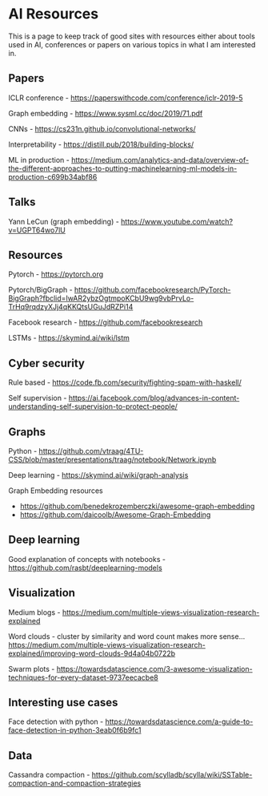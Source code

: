 # AI Resources

This is a page to keep track of good sites with resources either about tools used in AI, conferences or papers on various topics in what I am interested in.

## Papers

ICLR conference - https://paperswithcode.com/conference/iclr-2019-5

Graph embedding - https://www.sysml.cc/doc/2019/71.pdf

CNNs - https://cs231n.github.io/convolutional-networks/

Interpretability - https://distill.pub/2018/building-blocks/

ML in production - https://medium.com/analytics-and-data/overview-of-the-different-approaches-to-putting-machinelearning-ml-models-in-production-c699b34abf86

## Talks

Yann LeCun (graph embedding) - https://www.youtube.com/watch?v=UGPT64wo7lU

## Resources

Pytorch - https://pytorch.org

Pytorch/BigGraph - https://github.com/facebookresearch/PyTorch-BigGraph?fbclid=IwAR2ybzOgtmpoKCbU9wg9vbPrvLo-TrHq9rqdzyXJj4qKKQtsUGuJdRZPi14

Facebook research - https://github.com/facebookresearch

LSTMs - https://skymind.ai/wiki/lstm

## Cyber security 

Rule based - https://code.fb.com/security/fighting-spam-with-haskell/

Self supervision - https://ai.facebook.com/blog/advances-in-content-understanding-self-supervision-to-protect-people/

## Graphs

Python - https://github.com/vtraag/4TU-CSS/blob/master/presentations/traag/notebook/Network.ipynb

Deep learning - https://skymind.ai/wiki/graph-analysis

Graph Embedding resources
- https://github.com/benedekrozemberczki/awesome-graph-embedding
- https://github.com/daicoolb/Awesome-Graph-Embedding

## Deep learning

Good explanation of concepts with notebooks - https://github.com/rasbt/deeplearning-models

## Visualization

Medium blogs - https://medium.com/multiple-views-visualization-research-explained

Word clouds - cluster by similarity and word count makes more sense...
https://medium.com/multiple-views-visualization-research-explained/improving-word-clouds-9d4a04b0722b

Swarm plots - https://towardsdatascience.com/3-awesome-visualization-techniques-for-every-dataset-9737eecacbe8

## Interesting use cases

Face detection with python - https://towardsdatascience.com/a-guide-to-face-detection-in-python-3eab0f6b9fc1

## Data

Cassandra compaction - https://github.com/scylladb/scylla/wiki/SSTable-compaction-and-compaction-strategies
